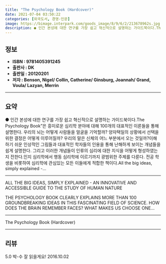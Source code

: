```yaml
---
title: "The Psychology Book (Hardcover)"
date: 2021-07-04 03:50:22
categories: [외국도서, 경영-인문]
image: https://bimage.interpark.com/goods_image/8/9/6/2/213678962s.jpg
description: ● 인간 본성에 대한 연구를 가장 쉽고 혁신적으로 설명하는 가이드북이다.The Psychology Book”은 흥미로운 심리학 분야에 대해 100개의 대표적인 이론들을 통해 설명한다. 우리의 뇌는 어떻게 사람들을 얼굴을 기억할까? 양자택일의 상황에서 선택을 위한 결정은 어떻게 이루어질
---
```


## **정보**

- **ISBN : 9781405391245**
- **출판사 : DK**
- **출판일 : 20120201**
- **저자 : Benson, Nigel/ Collin, Catherine/ Ginsburg, Joannah/ Grand, Voula/ Lazyan, Merrin**

------



## **요약**

●  인간 본성에 대한 연구를 가장 쉽고 혁신적으로 설명하는 가이드북이다.The Psychology Book”은 흥미로운 심리학 분야에 대해 100개의 대표적인 이론들을 통해 설명한다. 우리의 뇌는 어떻게 사람들을 얼굴을 기억할까? 양자택일의 상황에서 선택을 위한 결정은 어떻게 이루어질까? 우리의 말은 신체의 어느 부분에서 오는 것일까?이해하기 쉬운 인상적인 그림들과 대표적인 학자들의 인용을 통해 난해하게 보이는 개념들을 쉽게 설명한다. 그리고 이러한 개념들이 인류의 심리에 대한 지식을 어떻게 형성하였는지 전한다.인지 심리학에서 행동 심리학에 이르기까지 광범위한 주제를 다룬다. 전공 학생을 비롯하여 심리학에 관심있는 모든 이들에게 적합한 책이다.All the big ideas, simply explained -...

------

ALL THE BIG IDEAS, SIMPLY EXPLAINED - AN INNOVATIVE AND ACCESSIBLE GUIDE TO THE STUDY OF HUMAN NATURE


THE PSYCHOLOGY BOOK CLEARLY EXPLAINS MORE THAN 100 GROUNDBREAKING IDEAS IN THIS FASCINATING FIELD OF SCIENCE. HOW DOES THE BRAIN REMEMBER FACES? WHAT MAKES US CHOOSE ONE... 

------


The Psychology Book (Hardcover) 

------


## **리뷰** 

5.0 박-수 잘 읽을게요! 2016.10.02 <br/>